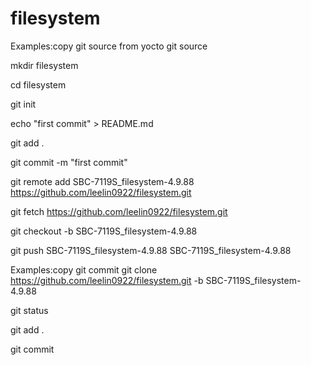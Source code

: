 # filesystem

Examples:copy git source from yocto git source

mkdir filesystem

cd filesystem

git init

echo "first commit" > README.md

git add .

git commit -m "first commit"

git remote add SBC-7119S_filesystem-4.9.88 https://github.com/leelin0922/filesystem.git

git fetch https://github.com/leelin0922/filesystem.git

git checkout -b SBC-7119S_filesystem-4.9.88

git push SBC-7119S_filesystem-4.9.88 SBC-7119S_filesystem-4.9.88


Examples:copy git commit git clone https://github.com/leelin0922/filesystem.git -b SBC-7119S_filesystem-4.9.88

git status

git add .

git commit

